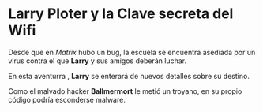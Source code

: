 # Larry Ploter y la Clave secreta del Wifi

Desde que en *Matrix* hubo un bug, la escuela se encuentra asediada por un virus
contra el que **Larry** y sus amigos deberán luchar.

En esta aventurra , **Larry** se enterará de nuevos detalles sobre su destino.

Como el malvado hacker **Ballmermort** le metió un troyano, 
en su propio código podría esconderse malware.